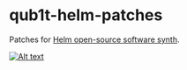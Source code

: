 # qub1t-helm-patches
Patches for [Helm open-source software synth](https://tytel.org/helm/).

[![Alt text](https://img.youtube.com/vi/kdMnAfYMzWE/0.jpg)](https://www.youtube.com/watch?v=kdMnAfYMzWE)
